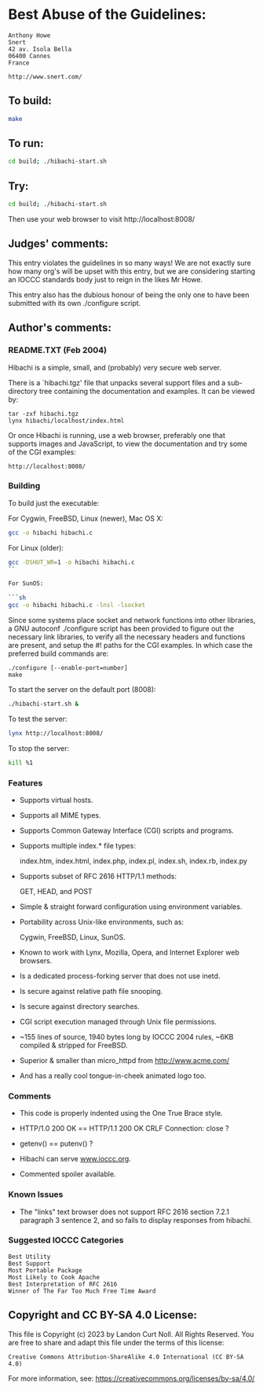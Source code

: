 # Best Abuse of the Guidelines:

    Anthony Howe
    Snert
    42 av. Isola Bella
    06400 Cannes
    France

    http://www.snert.com/

## To build:

```sh
make
```

## To run:

```sh
cd build; ./hibachi-start.sh
```

## Try:

```sh
cd build; ./hibachi-start.sh
```

Then use your web browser to visit http://localhost:8008/

## Judges' comments:

This entry violates the guidelines in so many ways!  We are not
exactly sure how many org's will be upset with this entry, but we
are considering starting an IOCCC standards body just to reign in
the likes Mr Howe.

This entry also has the dubious honour of being the only one to have
been submitted with its own ./configure script.

## Author's comments:

### README.TXT (Feb 2004)

Hibachi is a simple, small, and (probably) very secure web server.

There is a `hibachi.tgz' file that unpacks several support
files and a sub-directory tree containing the documentation and
examples. It can be viewed by:

    tar -zxf hibachi.tgz
    lynx hibachi/localhost/index.html

Or once Hibachi is running, use a web browser, preferably one that
supports images and JavaScript, to view the documentation and try
some of the CGI examples:

    http://localhost:8008/

### Building

To build just the executable:

For Cygwin, FreeBSD, Linux (newer), Mac OS X:

```sh
gcc -o hibachi hibachi.c
```

For Linux (older):

```sh
gcc -DSHUT_WR=1 -o hibachi hibachi.c
``

For SunOS:

```sh
gcc -o hibachi hibachi.c -lnsl -lsocket
```

Since some systems place socket and network functions into other
libraries, a GNU autoconf ./configure script has been provided to
figure out the necessary link libraries, to verify all the
necessary headers and functions are present, and setup the #!
paths for the CGI examples. In which case the preferred build
commands are:

```
./configure [--enable-port=number]
make
```

To start the server on the default port (8008):

```sh
./hibachi-start.sh &
```

To test the server:

```sh
lynx http://localhost:8008/
```

To stop the server:

```sh
kill %1
```

### Features

*  Supports virtual hosts.

*  Supports all MIME types.

*  Supports Common Gateway Interface (CGI) scripts and programs.

*  Supports multiple index.* file types:

    index.htm, index.html, index.php, index.pl,
    index.sh, index.rb, index.py

*  Supports subset of RFC 2616 HTTP/1.1 methods:

    GET, HEAD, and POST

*  Simple & straight forward configuration using environment variables.

*  Portability across Unix-like environments, such as:

    Cygwin, FreeBSD, Linux, SunOS.

*  Known to work with Lynx, Mozilla, Opera, and Internet Explorer
  web browsers.

*  Is a dedicated process-forking server that does not use inetd.

*  Is secure against relative path file snooping.

*  Is secure against directory searches.

*  CGI script execution managed through Unix file permissions.

*  ~155 lines of source,
  1940 bytes long by IOCCC 2004 rules,
  ~6KB compiled & stripped for FreeBSD.

*  Superior & smaller than micro_httpd from http://www.acme.com/

*  And has a really cool tongue-in-cheek animated logo too.

### Comments

*  This code is properly indented using the One True Brace style.

*  HTTP/1.0 200 OK == HTTP/1.1 200 OK CRLF Connection: close ?

*  getenv() == putenv() ?

*  Hibachi can serve www.ioccc.org.

*  Commented spoiler available.

### Known Issues

*  The "links" text browser does not support RFC 2616 section 7.2.1
  paragraph 3 sentence 2, and so fails to display responses from
  hibachi.

### Suggested IOCCC Categories

    Best Utility
    Best Support
    Most Portable Package
    Most Likely to Cook Apache
    Best Interpretation of RFC 2616
    Winner of The Far Too Much Free Time Award

## Copyright and CC BY-SA 4.0 License:

This file is Copyright (c) 2023 by Landon Curt Noll.  All Rights Reserved.
You are free to share and adapt this file under the terms of this license:

    Creative Commons Attribution-ShareAlike 4.0 International (CC BY-SA 4.0)

For more information, see: https://creativecommons.org/licenses/by-sa/4.0/
